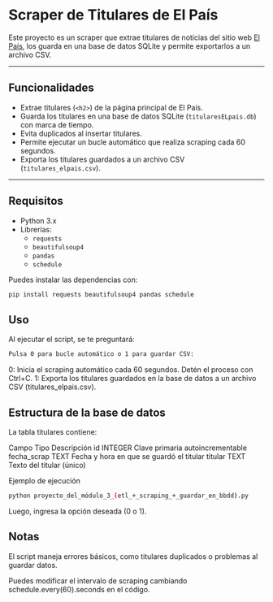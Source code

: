 # Scraper de Titulares de El País

Este proyecto es un scraper que extrae titulares de noticias del sitio web [El País](https://elpais.com/), los guarda en una base de datos SQLite y permite exportarlos a un archivo CSV.

---

## Funcionalidades

- Extrae titulares (`<h2>`) de la página principal de El País.
- Guarda los titulares en una base de datos SQLite (`titularesELpais.db`) con marca de tiempo.
- Evita duplicados al insertar titulares.
- Permite ejecutar un bucle automático que realiza scraping cada 60 segundos.
- Exporta los titulares guardados a un archivo CSV (`titulares_elpais.csv`).

---

## Requisitos

- Python 3.x
- Librerías:
  - `requests`
  - `beautifulsoup4`
  - `pandas`
  - `schedule`

Puedes instalar las dependencias con:

```bash
pip install requests beautifulsoup4 pandas schedule
```

## Uso
Al ejecutar el script, se te preguntará:
```bash
Pulsa 0 para bucle automático o 1 para guardar CSV:
```
0: Inicia el scraping automático cada 60 segundos.
Detén el proceso con Ctrl+C.
1: Exporta los titulares guardados en la base de datos a un archivo CSV (titulares_elpais.csv).

## Estructura de la base de datos
La tabla titulares contiene:

Campo	Tipo	Descripción
id	INTEGER	Clave primaria autoincrementable
fecha_scrap	TEXT	Fecha y hora en que se guardó el titular
titular	TEXT	Texto del titular (único)

Ejemplo de ejecución
```bash
python proyecto_del_módulo_3_(etl_+_scraping_+_guardar_en_bbdd).py
```
Luego, ingresa la opción deseada (0 o 1).

## Notas
El script maneja errores básicos, como titulares duplicados o problemas al guardar datos.

Puedes modificar el intervalo de scraping cambiando schedule.every(60).seconds en el código.